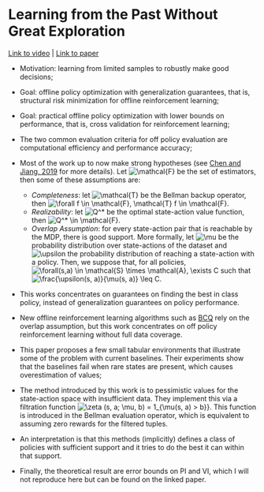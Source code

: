 # Learning from the Past Without Great Exploration

[Link to video](https://simons.berkeley.edu/talks/tbd-215) | [Link to paper](https://arxiv.org/abs/2007.08202)

* Motivation: learning from limited samples to robustly make good decisions;

* Goal: offline policy optimization with generalization guarantees, that is, structural risk minimization for offline reinforcement learning;

* Goal: practical offline policy optimization with lower bounds on performance, that is, cross validation for reinforcement learning;

* The two common evaluation criteria for off policy evaluation are computational efficiency and performance accuracy;

* Most of the work up to now make strong hypotheses (see [Chen and Jiang, 2019](https://arxiv.org/abs/1905.00360) for more details). Let <img src="https://i.upmath.me/svg/%5Cmathcal%7BF%7D" alt="\mathcal{F}" /> be the set of estimators, then some of these assumptions are:
  * *Completeness*: let <img src="https://i.upmath.me/svg/%5Cmathcal%7BT%7D" alt="\mathcal{T}" /> be the Bellman backup operator, then <img src="https://i.upmath.me/svg/%5Cforall%20f%20%5Cin%20%5Cmathcal%7BF%7D%2C%20%5Cmathcal%7BT%7D%20f%20%5Cin%20%5Cmathcal%7BF%7D" alt="\forall f \in \mathcal{F}, \mathcal{T} f \in \mathcal{F}" />.
  * *Realizability*: let <img src="https://i.upmath.me/svg/Q%5E*" alt="Q^*" /> be the optimal state-action value function, then <img src="https://i.upmath.me/svg/Q%5E*%20%5Cin%20%5Cmathcal%7BF%7D" alt="Q^* \in \mathcal{F}" />.
  * *Overlap Assumption*: for every state-action pair that is reachable by the MDP, there is good support. More formally, let <img src="https://i.upmath.me/svg/%5Cmu" alt="\mu" /> be the probability distribution over state-actions of the dataset and <img src="https://i.upmath.me/svg/%5Cupsilon" alt="\upsilon" /> the probability distribution of reaching a state-action with a policy. Then, we suppose that, for all policies, <img src="https://i.upmath.me/svg/%5Cforall(s%2Ca)%20%5Cin%20%5Cmathcal%7BS%7D%20%5Ctimes%20%5Cmathcal%7BA%7D%2C%20%5Cexists%20C" alt="\forall(s,a) \in \mathcal{S} \times \mathcal{A}, \exists C" /> such that <img src="https://i.upmath.me/svg/%5Cfrac%7B%5Cupsilon(s%2C%20a)%7D%7B%5Cmu(s%2C%20a)%7D%20%5Cleq%20C" alt="\frac{\upsilon(s, a)}{\mu(s, a)} \leq C" />.

* This works concentrates on guarantees on finding the best in class policy, instead of generalization guarantees on policy performance.

* New offline reinforcement learning algorithms such as [BCQ](https://arxiv.org/abs/1812.02900) rely on the overlap assumption, but this work concentrates on off policy reinforcement learning without full data coverage.

* This paper proposes a few small tabular environments that illustrate some of the problem with current baselines. Their experiments show that the baselines fail when rare states are present, which causes overestimation of values;

* The method introduced by this work is to pessimistic values for the state-action space with insufficient data. They implement this via a filtration function <img src="https://i.upmath.me/svg/%5Czeta%20(s%2C%20a%3B%20%5Cmu%2C%20b)%20%3D%201_%7B%5Cmu(s%2C%20a)%20%3E%20b%7D%7D" alt="\zeta (s, a; \mu, b) = 1_{\mu(s, a) &gt; b}}" />. This function is introduced in the Bellman evaluation operator, which is equivalent to assuming zero rewards for the filtered tuples.

* An interpretation is that this methods (implicitly) defines a class of policies with sufficient support and it tries to do the best it can within that support.

* Finally, the theoretical result are error bounds on PI and VI, which I will not reproduce here but can be found on the linked paper.
